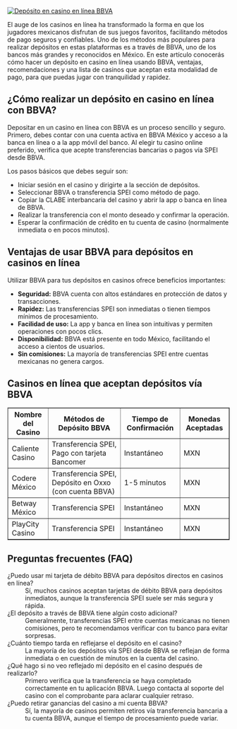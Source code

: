 [![Depósito en casino en línea BBVA](https://123-caf.pages.dev/gitsignup.png)](https://vrmoo.ru/Bt82HjjY)

<p>El auge de los casinos en línea ha transformado la forma en que los jugadores mexicanos disfrutan de sus juegos favoritos, facilitando métodos de pago seguros y confiables. Uno de los métodos más populares para realizar depósitos en estas plataformas es a través de BBVA, uno de los bancos más grandes y reconocidos en México. En este artículo conocerás cómo hacer un depósito en casino en línea usando BBVA, ventajas, recomendaciones y una lista de casinos que aceptan esta modalidad de pago, para que puedas jugar con tranquilidad y rapidez.</p>  <h2>¿Cómo realizar un depósito en casino en línea con BBVA?</h2> <p>Depositar en un casino en línea con BBVA es un proceso sencillo y seguro. Primero, debes contar con una cuenta activa en BBVA México y acceso a la banca en línea o a la app móvil del banco. Al elegir tu casino online preferido, verifica que acepte transferencias bancarias o pagos vía SPEI desde BBVA.</p> <p>Los pasos básicos que debes seguir son:</p> <ul>   <li>Iniciar sesión en el casino y dirigirte a la sección de depósitos.</li>   <li>Seleccionar BBVA o transferencia SPEI como método de pago.</li>   <li>Copiar la CLABE interbancaria del casino y abrir la app o banca en línea de BBVA.</li>   <li>Realizar la transferencia con el monto deseado y confirmar la operación.</li>   <li>Esperar la confirmación de crédito en tu cuenta de casino (normalmente inmediata o en pocos minutos).</li> </ul>  <h2>Ventajas de usar BBVA para depósitos en casinos en línea</h2> <p>Utilizar BBVA para tus depósitos en casinos ofrece beneficios importantes:</p> <ul>   <li><strong>Seguridad:</strong> BBVA cuenta con altos estándares en protección de datos y transacciones.</li>   <li><strong>Rapidez:</strong> Las transferencias SPEI son inmediatas o tienen tiempos mínimos de procesamiento.</li>   <li><strong>Facilidad de uso:</strong> La app y banca en línea son intuitivas y permiten operaciones con pocos clics.</li>   <li><strong>Disponibilidad:</strong> BBVA está presente en todo México, facilitando el acceso a cientos de usuarios.</li>   <li><strong>Sin comisiones:</strong> La mayoría de transferencias SPEI entre cuentas mexicanas no genera cargos.</li> </ul>  <h2>Casinos en línea que aceptan depósitos vía BBVA</h2> <table border="1" cellpadding="5" cellspacing="0">   <thead>     <tr>       <th>Nombre del Casino</th>       <th>Métodos de Depósito BBVA</th>       <th>Tiempo de Confirmación</th>       <th>Monedas Aceptadas</th>     </tr>   </thead>   <tbody>     <tr>       <td>Caliente Casino</td>       <td>Transferencia SPEI, Pago con tarjeta Bancomer</td>       <td>Instantáneo</td>       <td>MXN</td>     </tr>     <tr>       <td>Codere México</td>       <td>Transferencia SPEI, Depósito en Oxxo (con cuenta BBVA)</td>       <td>1-5 minutos</td>       <td>MXN</td>     </tr>     <tr>       <td>Betway México</td>       <td>Transferencia SPEI</td>       <td>Instantáneo</td>       <td>MXN</td>     </tr>     <tr>       <td>PlayCity Casino</td>       <td>Transferencia SPEI</td>       <td>Instantáneo</td>       <td>MXN</td>     </tr>   </tbody> </table>  <h2>Preguntas frecuentes (FAQ)</h2> <dl>   <dt>¿Puedo usar mi tarjeta de débito BBVA para depósitos directos en casinos en línea?</dt>   <dd>Sí, muchos casinos aceptan tarjetas de débito BBVA para depósitos inmediatos, aunque la transferencia SPEI suele ser más segura y rápida.</dd>    <dt>¿El depósito a través de BBVA tiene algún costo adicional?</dt>   <dd>Generalmente, transferencias SPEI entre cuentas mexicanas no tienen comisiones, pero te recomendamos verificar con tu banco para evitar sorpresas.</dd>    <dt>¿Cuánto tiempo tarda en reflejarse el depósito en el casino?</dt>   <dd>La mayoría de los depósitos vía SPEI desde BBVA se reflejan de forma inmediata o en cuestión de minutos en la cuenta del casino.</dd>    <dt>¿Qué hago si no veo reflejado mi depósito en el casino después de realizarlo?</dt>   <dd>Primero verifica que la transferencia se haya completado correctamente en tu aplicación BBVA. Luego contacta al soporte del casino con el comprobante para aclarar cualquier retraso.</dd>    <dt>¿Puedo retirar ganancias del casino a mi cuenta BBVA?</dt>   <dd>Sí, la mayoría de casinos permiten retiros vía transferencia bancaria a tu cuenta BBVA, aunque el tiempo de procesamiento puede variar.</dd> </dl>